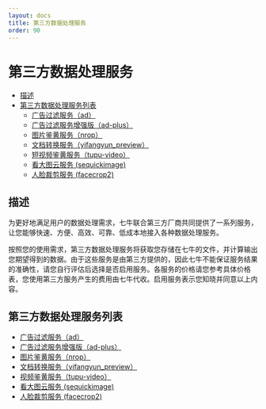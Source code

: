 ```yaml
---
layout: docs
title: 第三方数据处理服务
order: 90
---
```


<a id="ufop"></a>
# 第三方数据处理服务

- [描述](#ufop-description)
- [第三方数据处理服务列表](#ufop-content-table)
  - [广告过滤服务（ad）][adHref]
  - [广告过滤服务增强版（ad-plus）][adplusHref]
  - [图片鉴黄服务（nrop）][nropHref]
  - [文档转换服务（yifangyun_preview）][yifangyun_previewHref]
  - [短视频鉴黄服务（tupu-video）][tupu-videoHref]
  - [看大图云服务 (sequickimage) ][sequickimageHref]
  - [人脸裁剪服务 (facecrop2) ][facecrop2Href]

<a id="ufop-description"></a>
## 描述

为更好地满足用户的数据处理需求，七牛联合第三方厂商共同提供了一系列服务，让您能够快速、方便、高效、可靠、低成本地接入各种数据处理服务。

按照您的使用需求，第三方数据处理服务将获取您存储在七牛的文件，并计算输出您期望得到的数据。由于这些服务是由第三方提供的，因此七牛不能保证服务结果的准确性，请您自行评估后选择是否启用服务。各服务的价格请您参考具体价格表，您使用第三方服务产生的费用由七牛代收。启用服务表示您知晓并同意以上内容。

<a id="ufop-content-table"></a>
## 第三方数据处理服务列表

* [广告过滤服务（ad）][adHref]
* [广告过滤服务增强版（ad-plus）][adplusHref]
* [图片鉴黄服务（nrop）][nropHref]
* [文档转换服务（yifangyun_preview）][yifangyun_previewHref]
* [视频鉴黄服务（tupu-video）][tupu-videoHref]
* [看大图云服务 (sequickimage) ][sequickimageHref]
* [人脸裁剪服务 (facecrop2) ][facecrop2Href]

[nropHref]:        /docs/v6/api/reference/fop/third-party/nrop.html
[adHref]:          /docs/v6/api/reference/fop/third-party/ad.html
[adplusHref]:          /docs/v6/api/reference/fop/third-party/ad-plus.html
[yifangyun_previewHref]:          /docs/v6/api/reference/fop/third-party/yifangyun_preview.html
[tupu-videoHref]:  /docs/v6/api/reference/fop/third-party/tupu-video.html
[sequickimageHref]: /docs/v6/api/reference/fop/third-party/sequickimage.html
[facecrop2Href]: /docs/v6/api/reference/fop/third-party/facecrop2.html
